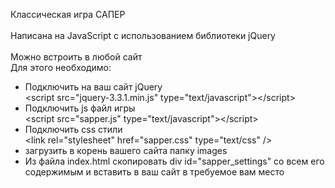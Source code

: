 Классическая игра САПЕР
<br><br>
Написана на JavaScript с использованием библиотеки jQuery
<br><br>
Можно встроить в любой сайт
<br>
Для этого необходимо:
<ul>
<li>
  Подключить на ваш сайт jQuery<br>
  &lt;script src="jquery-3.3.1.min.js" type="text/javascript"&gt;&lt;/script&gt;
</li>
<li>
  Подключить js файл игры<br>
  &lt;script src="sapper.js" type="text/javascript"&gt;&lt;/script&gt;
</li>
<li>
  Подключить css стили<br>
  &lt;link rel="stylesheet" href="sapper.css" type="text/css"  /&gt;
</li>
<li>
  загрузить в корень вашего сайта папку images<br>
</li>
<li>
  Из файла index.html скопировать div id="sapper_settings" со всем его содержимым и вставить в ваш сайт в требуемое вам место
</li>
</ul>
